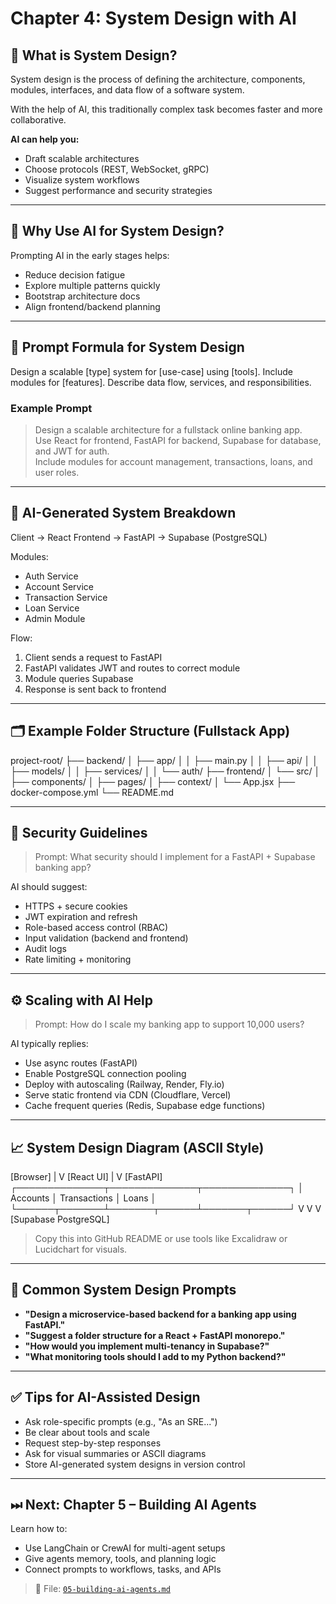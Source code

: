 # Chapter 4: System Design with AI

## 🧱 What is System Design?

System design is the process of defining the architecture, components, modules, interfaces, and data flow of a software system.

With the help of AI, this traditionally complex task becomes faster and more collaborative.

**AI can help you:**

- Draft scalable architectures
- Choose protocols (REST, WebSocket, gRPC)
- Visualize system workflows
- Suggest performance and security strategies

---

## 🎯 Why Use AI for System Design?

Prompting AI in the early stages helps:

- Reduce decision fatigue
- Explore multiple patterns quickly
- Bootstrap architecture docs
- Align frontend/backend planning

---

## 🧠 Prompt Formula for System Design

Design a scalable [type] system for [use-case] using [tools].
Include modules for [features]. Describe data flow, services, and responsibilities.

### Example Prompt

> Design a scalable architecture for a fullstack online banking app.  
> Use React for frontend, FastAPI for backend, Supabase for database, and JWT for auth.  
> Include modules for account management, transactions, loans, and user roles.

---

## 🧩 AI-Generated System Breakdown

Client → React Frontend → FastAPI → Supabase (PostgreSQL)

Modules:
- Auth Service
- Account Service
- Transaction Service
- Loan Service
- Admin Module

Flow:
1. Client sends a request to FastAPI
2. FastAPI validates JWT and routes to correct module
3. Module queries Supabase
4. Response is sent back to frontend

---

## 🗂 Example Folder Structure (Fullstack App)

project-root/
├── backend/
│   ├── app/
│   │   ├── main.py
│   │   ├── api/
│   │   ├── models/
│   │   ├── services/
│   │   └── auth/
├── frontend/
│   └── src/
│       ├── components/
│       ├── pages/
│       ├── context/
│       └── App.jsx
├── docker-compose.yml
└── README.md

---

## 🔐 Security Guidelines

> Prompt: What security should I implement for a FastAPI + Supabase banking app?

AI should suggest:

- HTTPS + secure cookies
- JWT expiration and refresh
- Role-based access control (RBAC)
- Input validation (backend and frontend)
- Audit logs
- Rate limiting + monitoring

---

## ⚙️ Scaling with AI Help

> Prompt: How do I scale my banking app to support 10,000 users?

AI typically replies:

- Use async routes (FastAPI)
- Enable PostgreSQL connection pooling
- Deploy with autoscaling (Railway, Render, Fly.io)
- Serve static frontend via CDN (Cloudflare, Vercel)
- Cache frequent queries (Redis, Supabase edge functions)

---

## 📈 System Design Diagram (ASCII Style)

  [Browser]
      |
      V
  [React UI]
      |
      V
   [FastAPI]
 ┌──────────────┬──────────────┬──────────────┐
 │   Accounts   │ Transactions │     Loans    │
 └──────┬───────┴───────┬──────┴───────┬──────┘
        V               V              V
              [Supabase PostgreSQL]
> Copy this into GitHub README or use tools like Excalidraw or Lucidchart for visuals.

---

## 🔁 Common System Design Prompts

- **"Design a microservice-based backend for a banking app using FastAPI."**
- **"Suggest a folder structure for a React + FastAPI monorepo."**
- **"How would you implement multi-tenancy in Supabase?"**
- **"What monitoring tools should I add to my Python backend?"**

---

## ✅ Tips for AI-Assisted Design

- Ask role-specific prompts (e.g., "As an SRE...")
- Be clear about tools and scale
- Request step-by-step responses
- Ask for visual summaries or ASCII diagrams
- Store AI-generated system designs in version control

---

## ⏭ Next: Chapter 5 – Building AI Agents

Learn how to:

- Use LangChain or CrewAI for multi-agent setups
- Give agents memory, tools, and planning logic
- Connect prompts to workflows, tasks, and APIs

> 📂 File: [`05-building-ai-agents.md`](./05-building-ai-agents.md)
